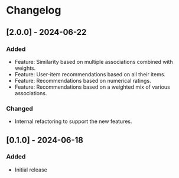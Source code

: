 # Changelog

## [2.0.0] - 2024-06-22
### Added
- Feature: Similarity based on multiple associations combined with weights.
- Feature: User-item recommendations based on all their items.
- Feature: Recommendations based on numerical ratings.
- Feature: Recommendations based on a weighted mix of various associations.

### Changed
- Internal refactoring to support the new features.

## [0.1.0] - 2024-06-18
### Added
- Initial release

